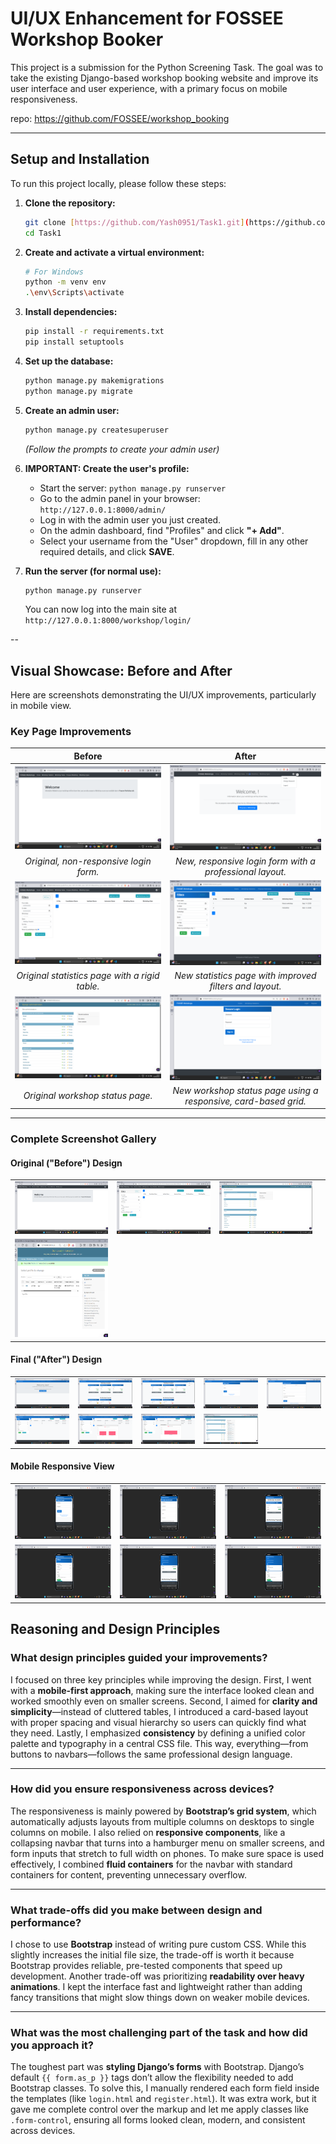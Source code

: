 # UI/UX Enhancement for FOSSEE Workshop Booker

This project is a submission for the Python Screening Task. The goal was to take the existing Django-based workshop booking website and improve its user interface and user experience, with a primary focus on mobile responsiveness.

repo: https://github.com/FOSSEE/workshop_booking

---

## Setup and Installation

To run this project locally, please follow these steps:

1.  **Clone the repository:**
    ```bash
    git clone [https://github.com/Yash0951/Task1.git](https://github.com/Yash0951/Task1.git)
    cd Task1
    ```

2.  **Create and activate a virtual environment:**
    ```bash
    # For Windows
    python -m venv env
    .\env\Scripts\activate
    ```

3.  **Install dependencies:**
    ```bash
    pip install -r requirements.txt
    pip install setuptools
    ```

4.  **Set up the database:**
    ```bash
    python manage.py makemigrations
    python manage.py migrate
    ```

5.  **Create an admin user:**
    ```bash
    python manage.py createsuperuser
    ```
    *(Follow the prompts to create your admin user)*

6.  **IMPORTANT: Create the user's profile:**
    * Start the server: `python manage.py runserver`
    * Go to the admin panel in your browser: `http://127.0.0.1:8000/admin/`
    * Log in with the admin user you just created.
    * On the admin dashboard, find "Profiles" and click **"+ Add"**.
    * Select your username from the "User" dropdown, fill in any other required details, and click **SAVE**.

7.  **Run the server (for normal use):**
    ```bash
    python manage.py runserver
    ```
    You can now log into the main site at `http://127.0.0.1:8000/workshop/login/`

--


<!-- ## Visual Showcase: Before and After

Here are screenshots demonstrating the UI/UX improvements, particularly in mobile view.

| Before | 
![HOME PAGE](workshop_booking/screenshots/OLD_home.png)
![STATISTICS PAGE](workshop_booking/screenshots/OLD_statistics.png)
![ADMIN PAGE](workshop_booking/screenshots/OLD_admin1.png)
![ADMIN PAGE](workshop_booking/screenshots/OLD_admin2.png)

| improved | 
![HOME PAGE](workshop_booking/screenshots/imroved_home.png)
![HOME PAGE](workshop_booking/screenshots/improved_home2.png)
![STATISTICS](workshop_booking/screenshots/improved_statitics.png)

| new |
![HOME PAGE](workshop_booking/screenshots/NEW_home.png) 
![HOME PAGE](workshop_booking/screenshots/NEW_home.png)
![HOME PAGE](workshop_booking/screenshots/NEW_home2.png)
![LOGIN PAGE](workshop_booking/screenshots/NEW_login.png)
![REGISTER PAGE](workshop_booking/screenshots/NEW_register.png)
![STATISTICS PAGE](workshop_booking/screenshots/NEW_statistics.png)
![STATISTICS PAGE](workshop_booking/screenshots/NEW_statistics2.png)
![STATISTICS PAGE](workshop_booking/screenshots/NEW_statistics3.png)
![ADMIN PAGE](workshop_booking/screenshots/NEW_admin.png)

| mobile view/ responsive|
![MOBILE VIEW](workshop_booking/screenshots/Mobile1.png)
![MOBILE VIEW](workshop_booking/screenshots/Mobile2.png)
![MOBILE VIEW](workshop_booking/screenshots/Mobile3.png)
![MOBILE VIEW](workshop_booking/screenshots/Mobile5.png)
![MOBILE VIEW](workshop_booking/screenshots/Mobile4.png)
![MOBILE VIEW](workshop_booking/screenshots/Mobile6.png)

--- -->

## Visual Showcase: Before and After

Here are screenshots demonstrating the UI/UX improvements, particularly in mobile view.

### Key Page Improvements

| Before | After |
| :---: | :---: |
| ![Old Login Page](screenshots/OLD_home.png) |![New Status Page](screenshots/improved_home2.png) 
| *Original, non-responsive login form.* | *New, responsive login form with a professional layout.* |
| ![Old Statistics Page](screenshots/OLD_statistics.png) | ![New Statistics Page](screenshots/NEW_statistics.png) |
| *Original statistics page with a rigid table.* | *New statistics page with improved filters and layout.* |
| ![Old Status Page](screenshots/OLD_admin1.png) | ![New Login Page](screenshots/NEW_login.png) | |
| *Original workshop status page.* | *New workshop status page using a responsive, card-based grid.* |

---

### Complete Screenshot Gallery

#### Original ("Before") Design
| | | | |
| :---: | :---: | :---: | :---: |
| ![Old Home Page](screenshots/OLD_home.png) | ![Old Statistics Page](screenshots/OLD_statistics.png) | ![Old Admin Page 1](screenshots/OLD_admin1.png) |
| ![Old Admin Page 2](screenshots/OLD_admin2.png) | | |

#### Final ("After") Design
| | | | | |
| :---: | :---: | :---: | :---: | :---: |
| ![New Home Page](screenshots/NEW_home0.png) | ![New Home Page](screenshots/NEW_home.png) |![New Home Page](screenshots/NEW_home2.png) |![New Login Page](screenshots/NEW_login.png) | ![New Register Page](screenshots/NEW_register.png) |
| ![New Statistics Page 1](screenshots/NEW_statistics.png) | ![New Statistics Page 2](screenshots/NEW_statistics2.png) | ![New Statistics Page 3](screenshots/NEW_statistics3.png) |![Admin Page](screenshots/NEW_admin.png) |

#### Mobile Responsive View
| | | |
| :---: | :---: | :---: |
| ![Mobile View 1](screenshots/Mobile1.png) | ![Mobile View 2](screenshots/Mobile2.png) | ![Mobile View 3](screenshots/Mobile3.png) |
| ![Mobile View 4](screenshots/Mobile5.png) | ![Mobile View 5](screenshots/Mobile4.png) | ![Mobile View 6](screenshots/Mobile6.png) |
<!-- ## Reasoning and Design Principles

#### What design principles guided your improvements?

* **Mobile-First Design:** The primary goal was to ensure the interface was clean, readable, and fully functional on small screens. The design was approached from a mobile perspective first.
* **Clarity and Simplicity:** The old, dense tables were replaced with a clean, card-based layout. Whitespace and a clear visual hierarchy were used to reduce clutter and guide the user.
* **Consistency:** A unified color palette and typography were established in a central `custom.css` file. This ensures that all components—navbars, buttons, cards, footers—share a single, professional design language.

#### How did you ensure responsiveness across devices?

* **Bootstrap's Grid System:** The core of the responsiveness relies on Bootstrap's `flexbox`-based grid (`.row`, `.col-lg-4`, etc.). This allows the card layout to automatically reflow from multiple columns on a desktop to a single column on a mobile device.
* **Responsive Components:** Standard Bootstrap components were used, most notably the `navbar`, which now collapses into a hamburger menu on mobile, and `form-control` classes that ensure form inputs stretch to 100% width on phones.
* **Fluid Containers:** Using `.container-fluid` in the navbar and `.container` for content ensures that the layout uses screen space effectively while preventing horizontal overflow.

#### What trade-offs did you make between the design and performance?

* **Framework vs. Pure CSS:** I used the Bootstrap framework to ensure a reliable and fast development cycle. The trade-off is a slightly larger initial file size compared to writing minimal, custom CSS from scratch, but the benefit is robust, pre-tested components.
* **Readability vs. Animations:** The design prioritizes fast load times and a clean, readable interface over complex JavaScript animations, which could harm performance on less powerful mobile devices.

#### What was the most challenging part of the task and how did you approach it?

The most challenging part was integrating the modern Bootstrap form styling with Django's template rendering. Django's default `{{ form.as_p }}` tags don't allow for the necessary CSS classes. The solution was to manually render each form field in the HTML templates (`login.html`, `register.html`, etc.). This provided complete control over the markup, allowing me to add the required Bootstrap classes like `.form-control` and achieve a clean, consistent, and fully responsive design for all forms. -->

##  Reasoning and Design Principles

### What design principles guided your improvements?
I focused on three key principles while improving the design. First, I went with a **mobile-first approach**, making sure the interface looked clean and worked smoothly even on smaller screens. Second, I aimed for **clarity and simplicity**—instead of cluttered tables, I introduced a card-based layout with proper spacing and visual hierarchy so users can quickly find what they need. Lastly, I emphasized **consistency** by defining a unified color palette and typography in a central CSS file. This way, everything—from buttons to navbars—follows the same professional design language.

---

### How did you ensure responsiveness across devices?
The responsiveness is mainly powered by **Bootstrap’s grid system**, which automatically adjusts layouts from multiple columns on desktops to single columns on mobile. I also relied on **responsive components**, like a collapsing navbar that turns into a hamburger menu on smaller screens, and form inputs that stretch to full width on phones. To make sure space is used effectively, I combined **fluid containers** for the navbar with standard containers for content, preventing unnecessary overflow.

---

### What trade-offs did you make between design and performance?
I chose to use **Bootstrap** instead of writing pure custom CSS. While this slightly increases the initial file size, the trade-off is worth it because Bootstrap provides reliable, pre-tested components that speed up development. Another trade-off was prioritizing **readability over heavy animations**. I kept the interface fast and lightweight rather than adding fancy transitions that might slow things down on weaker mobile devices.

---

### What was the most challenging part of the task and how did you approach it?
The toughest part was **styling Django’s forms** with Bootstrap. Django’s default `{{ form.as_p }}` tags don’t allow the flexibility needed to add Bootstrap classes. To solve this, I manually rendered each form field inside the templates (like `login.html` and `register.html`). It was extra work, but it gave me complete control over the markup and let me apply classes like `.form-control`, ensuring all forms looked clean, modern, and consistent across devices.
